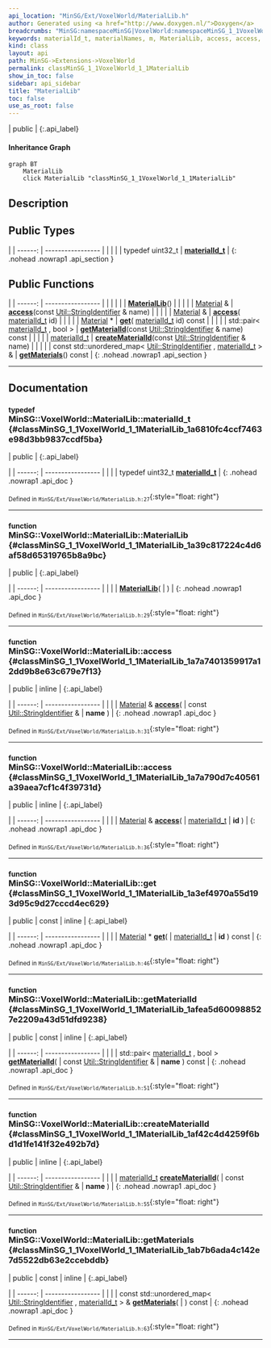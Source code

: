 ```yaml
---
api_location: "MinSG/Ext/VoxelWorld/MaterialLib.h"
author: Generated using <a href="http://www.doxygen.nl/">Doxygen</a>
breadcrumbs: "MinSG:namespaceMinSG|VoxelWorld:namespaceMinSG_1_1VoxelWorld"
keywords: materialId_t, materialNames, m, MaterialLib, access, access, get, getMaterialId, createMaterialId, getMaterials
kind: class
layout: api
path: MinSG->Extensions->VoxelWorld
permalink: classMinSG_1_1VoxelWorld_1_1MaterialLib
show_in_toc: false
sidebar: api_sidebar
title: "MaterialLib"
toc: false
use_as_root: false
---
```


| public |
{:.api_label}

#### Inheritance Graph

```mermaid
graph BT
	MaterialLib
	click MaterialLib "classMinSG_1_1VoxelWorld_1_1MaterialLib"
```

## Description





## Public Types

|
| ------: | ----------------- |
|  | |
| typedef uint32_t | **[materialId_t](#classMinSG_1_1VoxelWorld_1_1MaterialLib_1a6810fc4ccf7463e98d3bb9837ccdf5ba)**  |
{: .nohead .nowrap1 .api_section }


## Public Functions

|
| ------: | ----------------- |
|  | |
|  | **[MaterialLib](#classMinSG_1_1VoxelWorld_1_1MaterialLib_1a39c817224c4d6af58d65319765b8a9bc)**() |
|  | |
| [Material](classMinSG_1_1VoxelWorld_1_1Material) & | **[access](#classMinSG_1_1VoxelWorld_1_1MaterialLib_1a7a7401359917a12dd9b8e63c679e7f13)**(const [Util::StringIdentifier](classUtil_1_1StringIdentifier) & name) |
|  | |
| [Material](classMinSG_1_1VoxelWorld_1_1Material) & | **[access](#classMinSG_1_1VoxelWorld_1_1MaterialLib_1a7a790d7c40561a39aea7cf1c4f39731d)**( [materialId_t](classMinSG_1_1VoxelWorld_1_1MaterialLib#classMinSG_1_1VoxelWorld_1_1MaterialLib_1a6810fc4ccf7463e98d3bb9837ccdf5ba)  id) |
|  | |
| [Material](classMinSG_1_1VoxelWorld_1_1Material) * | **[get](#classMinSG_1_1VoxelWorld_1_1MaterialLib_1a3ef4970a55d193d95c9d27cccd4ec629)**( [materialId_t](classMinSG_1_1VoxelWorld_1_1MaterialLib#classMinSG_1_1VoxelWorld_1_1MaterialLib_1a6810fc4ccf7463e98d3bb9837ccdf5ba)  id) const |
|  | |
| std::pair< [materialId_t](classMinSG_1_1VoxelWorld_1_1MaterialLib#classMinSG_1_1VoxelWorld_1_1MaterialLib_1a6810fc4ccf7463e98d3bb9837ccdf5ba) , bool > | **[getMaterialId](#classMinSG_1_1VoxelWorld_1_1MaterialLib_1afea5d600988527e2209a43d51dfd9238)**(const [Util::StringIdentifier](classUtil_1_1StringIdentifier) & name) const |
|  | |
| [materialId_t](classMinSG_1_1VoxelWorld_1_1MaterialLib#classMinSG_1_1VoxelWorld_1_1MaterialLib_1a6810fc4ccf7463e98d3bb9837ccdf5ba) | **[createMaterialId](#classMinSG_1_1VoxelWorld_1_1MaterialLib_1af42c4d4259f6bd1d1fe141f32e492b7d)**(const [Util::StringIdentifier](classUtil_1_1StringIdentifier) & name) |
|  | |
| const std::unordered_map< [Util::StringIdentifier](classUtil_1_1StringIdentifier) , [materialId_t](classMinSG_1_1VoxelWorld_1_1MaterialLib#classMinSG_1_1VoxelWorld_1_1MaterialLib_1a6810fc4ccf7463e98d3bb9837ccdf5ba) > & | **[getMaterials](#classMinSG_1_1VoxelWorld_1_1MaterialLib_1ab7b6ada4c142e7d5522db63e2ccebddb)**() const |
{: .nohead .nowrap1 .api_section }


-------------------------------------------------------------------

## Documentation

### <small>typedef</small><br/> MinSG::VoxelWorld::MaterialLib::materialId_t {#classMinSG_1_1VoxelWorld_1_1MaterialLib_1a6810fc4ccf7463e98d3bb9837ccdf5ba}

| public |
{:.api_label}

|
| ------: | ----------------- |
|  |
| typedef uint32_t **[materialId_t](#classMinSG_1_1VoxelWorld_1_1MaterialLib_1a6810fc4ccf7463e98d3bb9837ccdf5ba)**  |
{: .nohead .nowrap1 .api_doc }





<sub>Defined in `MinSG/Ext/VoxelWorld/MaterialLib.h:27`</sub>{:style="float: right"}

-------------------------------------------------------------------

### <small>function</small><br/> MinSG::VoxelWorld::MaterialLib::MaterialLib {#classMinSG_1_1VoxelWorld_1_1MaterialLib_1a39c817224c4d6af58d65319765b8a9bc}

| public |
{:.api_label}

|
| ------: | ----------------- |
|  |
|  **[MaterialLib](#classMinSG_1_1VoxelWorld_1_1MaterialLib_1a39c817224c4d6af58d65319765b8a9bc)**( |  ) |
{: .nohead .nowrap1 .api_doc }





<sub>Defined in `MinSG/Ext/VoxelWorld/MaterialLib.h:29`</sub>{:style="float: right"}

-------------------------------------------------------------------

### <small>function</small><br/> MinSG::VoxelWorld::MaterialLib::access {#classMinSG_1_1VoxelWorld_1_1MaterialLib_1a7a7401359917a12dd9b8e63c679e7f13}

| public | inline |
{:.api_label}

|
| ------: | ----------------- |
|  |
| [Material](classMinSG_1_1VoxelWorld_1_1Material) & **[access](#classMinSG_1_1VoxelWorld_1_1MaterialLib_1a7a7401359917a12dd9b8e63c679e7f13)**( | const [Util::StringIdentifier](classUtil_1_1StringIdentifier) & | **name** ) |
{: .nohead .nowrap1 .api_doc }





<sub>Defined in `MinSG/Ext/VoxelWorld/MaterialLib.h:31`</sub>{:style="float: right"}

-------------------------------------------------------------------

### <small>function</small><br/> MinSG::VoxelWorld::MaterialLib::access {#classMinSG_1_1VoxelWorld_1_1MaterialLib_1a7a790d7c40561a39aea7cf1c4f39731d}

| public | inline |
{:.api_label}

|
| ------: | ----------------- |
|  |
| [Material](classMinSG_1_1VoxelWorld_1_1Material) & **[access](#classMinSG_1_1VoxelWorld_1_1MaterialLib_1a7a790d7c40561a39aea7cf1c4f39731d)**( |  [materialId_t](classMinSG_1_1VoxelWorld_1_1MaterialLib#classMinSG_1_1VoxelWorld_1_1MaterialLib_1a6810fc4ccf7463e98d3bb9837ccdf5ba)  | **id** ) |
{: .nohead .nowrap1 .api_doc }





<sub>Defined in `MinSG/Ext/VoxelWorld/MaterialLib.h:36`</sub>{:style="float: right"}

-------------------------------------------------------------------

### <small>function</small><br/> MinSG::VoxelWorld::MaterialLib::get {#classMinSG_1_1VoxelWorld_1_1MaterialLib_1a3ef4970a55d193d95c9d27cccd4ec629}

| public | const | inline |
{:.api_label}

|
| ------: | ----------------- |
|  |
| [Material](classMinSG_1_1VoxelWorld_1_1Material) * **[get](#classMinSG_1_1VoxelWorld_1_1MaterialLib_1a3ef4970a55d193d95c9d27cccd4ec629)**( |  [materialId_t](classMinSG_1_1VoxelWorld_1_1MaterialLib#classMinSG_1_1VoxelWorld_1_1MaterialLib_1a6810fc4ccf7463e98d3bb9837ccdf5ba)  | **id** ) const |
{: .nohead .nowrap1 .api_doc }





<sub>Defined in `MinSG/Ext/VoxelWorld/MaterialLib.h:46`</sub>{:style="float: right"}

-------------------------------------------------------------------

### <small>function</small><br/> MinSG::VoxelWorld::MaterialLib::getMaterialId {#classMinSG_1_1VoxelWorld_1_1MaterialLib_1afea5d600988527e2209a43d51dfd9238}

| public | const | inline |
{:.api_label}

|
| ------: | ----------------- |
|  |
| std::pair< [materialId_t](classMinSG_1_1VoxelWorld_1_1MaterialLib#classMinSG_1_1VoxelWorld_1_1MaterialLib_1a6810fc4ccf7463e98d3bb9837ccdf5ba) , bool > **[getMaterialId](#classMinSG_1_1VoxelWorld_1_1MaterialLib_1afea5d600988527e2209a43d51dfd9238)**( | const [Util::StringIdentifier](classUtil_1_1StringIdentifier) & | **name** ) const |
{: .nohead .nowrap1 .api_doc }





<sub>Defined in `MinSG/Ext/VoxelWorld/MaterialLib.h:51`</sub>{:style="float: right"}

-------------------------------------------------------------------

### <small>function</small><br/> MinSG::VoxelWorld::MaterialLib::createMaterialId {#classMinSG_1_1VoxelWorld_1_1MaterialLib_1af42c4d4259f6bd1d1fe141f32e492b7d}

| public | inline |
{:.api_label}

|
| ------: | ----------------- |
|  |
| [materialId_t](classMinSG_1_1VoxelWorld_1_1MaterialLib#classMinSG_1_1VoxelWorld_1_1MaterialLib_1a6810fc4ccf7463e98d3bb9837ccdf5ba) **[createMaterialId](#classMinSG_1_1VoxelWorld_1_1MaterialLib_1af42c4d4259f6bd1d1fe141f32e492b7d)**( | const [Util::StringIdentifier](classUtil_1_1StringIdentifier) & | **name** ) |
{: .nohead .nowrap1 .api_doc }





<sub>Defined in `MinSG/Ext/VoxelWorld/MaterialLib.h:55`</sub>{:style="float: right"}

-------------------------------------------------------------------

### <small>function</small><br/> MinSG::VoxelWorld::MaterialLib::getMaterials {#classMinSG_1_1VoxelWorld_1_1MaterialLib_1ab7b6ada4c142e7d5522db63e2ccebddb}

| public | const | inline |
{:.api_label}

|
| ------: | ----------------- |
|  |
| const std::unordered_map< [Util::StringIdentifier](classUtil_1_1StringIdentifier) , [materialId_t](classMinSG_1_1VoxelWorld_1_1MaterialLib#classMinSG_1_1VoxelWorld_1_1MaterialLib_1a6810fc4ccf7463e98d3bb9837ccdf5ba) > & **[getMaterials](#classMinSG_1_1VoxelWorld_1_1MaterialLib_1ab7b6ada4c142e7d5522db63e2ccebddb)**( |  ) const |
{: .nohead .nowrap1 .api_doc }





<sub>Defined in `MinSG/Ext/VoxelWorld/MaterialLib.h:63`</sub>{:style="float: right"}

-------------------------------------------------------------------

